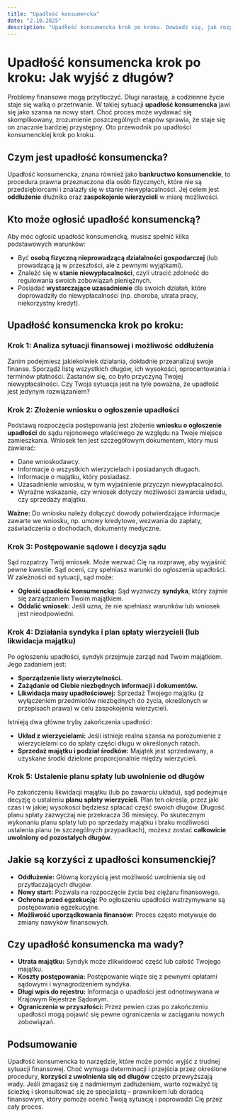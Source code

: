 ```yaml
---
title: "Upadłość konsumencka"
date: "2.10.2025"
description: "Upadłość konsumencka krok po kroku. Dowiedz się, jak rozpocząć postępowanie upadłościowe i wyjść z długów."
---
```


# Upadłość konsumencka krok po kroku: Jak wyjść z długów?

Problemy finansowe mogą przytłoczyć. Długi narastają, a codzienne życie staje się walką o przetrwanie. W takiej sytuacji **upadłość konsumencka** jawi się jako szansa na nowy start. Choć proces może wydawać się skomplikowany, zrozumienie poszczególnych etapów sprawia, że staje się on znacznie bardziej przystępny. Oto przewodnik po upadłości konsumenckiej krok po kroku.

## Czym jest upadłość konsumencka?

Upadłość konsumencka, znana również jako **bankructwo konsumenckie**, to procedura prawna przeznaczona dla osób fizycznych, które nie są przedsiębiorcami i znalazły się w stanie niewypłacalności. Jej celem jest **oddłużenie** dłużnika oraz **zaspokojenie wierzycieli** w miarę możliwości.

## Kto może ogłosić upadłość konsumencką?

Aby móc ogłosić upadłość konsumencką, musisz spełnić kilka podstawowych warunków:

*   Być **osobą fizyczną nieprowadzącą działalności gospodarczej** (lub prowadzącą ją w przeszłości, ale z pewnymi wyjątkami).
*   Znaleźć się w **stanie niewypłacalności**, czyli utracić zdolność do regulowania swoich zobowiązań pieniężnych.
*   Posiadać **wystarczające uzasadnienie** dla swoich działań, które doprowadziły do niewypłacalności (np. choroba, utrata pracy, niekorzystny kredyt).

## Upadłość konsumencka krok po kroku:

### Krok 1: Analiza sytuacji finansowej i możliwość oddłużenia

Zanim podejmiesz jakiekolwiek działania, dokładnie przeanalizuj swoje finanse. Sporządź listę wszystkich długów, ich wysokości, oprocentowania i terminów płatności. Zastanów się, co było przyczyną Twojej niewypłacalności. Czy Twoja sytuacja jest na tyle poważna, że upadłość jest jedynym rozwiązaniem?

### Krok 2: Złożenie wniosku o ogłoszenie upadłości

Podstawą rozpoczęcia postępowania jest złożenie **wniosku o ogłoszenie upadłości** do sądu rejonowego właściwego ze względu na Twoje miejsce zamieszkania. Wniosek ten jest szczegółowym dokumentem, który musi zawierać:

*   Dane wnioskodawcy.
*   Informacje o wszystkich wierzycielach i posiadanych długach.
*   Informacje o majątku, który posiadasz.
*   Uzasadnienie wniosku, w tym wyjaśnienie przyczyn niewypłacalności.
*   Wyraźne wskazanie, czy wniosek dotyczy możliwości zawarcia układu, czy sprzedaży majątku.

**Ważne:** Do wniosku należy dołączyć dowody potwierdzające informacje zawarte we wniosku, np. umowy kredytowe, wezwania do zapłaty, zaświadczenia o dochodach, dokumenty medyczne.

### Krok 3: Postępowanie sądowe i decyzja sądu

Sąd rozpatrzy Twój wniosek. Może wezwać Cię na rozprawę, aby wyjaśnić pewne kwestie. Sąd oceni, czy spełniasz warunki do ogłoszenia upadłości. W zależności od sytuacji, sąd może:

*   **Ogłosić upadłość konsumencką:** Sąd wyznaczy **syndyka**, który zajmie się zarządzaniem Twoim majątkiem.
*   **Oddalić wniosek:** Jeśli uzna, że nie spełniasz warunków lub wniosek jest nieodpowiedni.

### Krok 4: Działania syndyka i plan spłaty wierzycieli (lub likwidacja majątku)

Po ogłoszeniu upadłości, syndyk przejmuje zarząd nad Twoim majątkiem. Jego zadaniem jest:

*   **Sporządzenie listy wierzytelności.**
*   **Zażądanie od Ciebie niezbędnych informacji i dokumentów.**
*   **Likwidacja masy upadłościowej:** Sprzedaż Twojego majątku (z wyłączeniem przedmiotów niezbędnych do życia, określonych w przepisach prawa) w celu zaspokojenia wierzycieli.

Istnieją dwa główne tryby zakończenia upadłości:

*   **Układ z wierzycielami:** Jeśli istnieje realna szansa na porozumienie z wierzycielami co do spłaty części długu w określonych ratach.
*   **Sprzedaż majątku i podział środków:** Majątek jest sprzedawany, a uzyskane środki dzielone proporcjonalnie między wierzycieli.

### Krok 5: Ustalenie planu spłaty lub uwolnienie od długów

Po zakończeniu likwidacji majątku (lub po zawarciu układu), sąd podejmuje decyzję o ustaleniu **planu spłaty wierzycieli**. Plan ten określa, przez jaki czas i w jakiej wysokości będziesz spłacać część swoich długów. Długość planu spłaty zazwyczaj nie przekracza 36 miesięcy. Po skutecznym wykonaniu planu spłaty lub po sprzedaży majątku i braku możliwości ustalenia planu (w szczególnych przypadkach), możesz zostać **całkowicie uwolniony od pozostałych długów**.

## Jakie są korzyści z upadłości konsumenckiej?

*   **Oddłużenie:** Główną korzyścią jest możliwość uwolnienia się od przytłaczających długów.
*   **Nowy start:** Pozwala na rozpoczęcie życia bez ciężaru finansowego.
*   **Ochrona przed egzekucją:** Po ogłoszeniu upadłości wstrzymywane są postępowania egzekucyjne.
*   **Możliwość uporządkowania finansów:** Proces często motywuje do zmiany nawyków finansowych.

## Czy upadłość konsumencka ma wady?

*   **Utrata majątku:** Syndyk może zlikwidować część lub całość Twojego majątku.
*   **Koszty postępowania:** Postępowanie wiąże się z pewnymi opłatami sądowymi i wynagrodzeniem syndyka.
*   **Długi wpis do rejestru:** Informacja o upadłości jest odnotowywana w Krajowym Rejestrze Sądowym.
*   **Ograniczenia w przyszłości:** Przez pewien czas po zakończeniu upadłości mogą pojawić się pewne ograniczenia w zaciąganiu nowych zobowiązań.

## Podsumowanie

Upadłość konsumencka to narzędzie, które może pomóc wyjść z trudnej sytuacji finansowej. Choć wymaga determinacji i przejścia przez określone procedury, **korzyści z uwolnienia się od długów** często przewyższają wady. Jeśli zmagasz się z nadmiernym zadłużeniem, warto rozważyć tę ścieżkę i skonsultować się ze specjalistą – prawnikiem lub doradcą finansowym, który pomoże ocenić Twoją sytuację i poprowadzi Cię przez cały proces.
